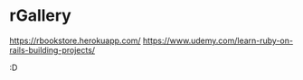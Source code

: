 # rGallery

https://rbookstore.herokuapp.com/
https://www.udemy.com/learn-ruby-on-rails-building-projects/

:D
